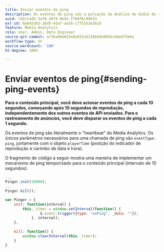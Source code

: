 ```yaml
---
title: Enviar eventos de ping
description: Os eventos de ping são a pulsação da Análise de mídia de transmissão. Saiba como enviar um ping programado para o conteúdo principal ou o rastreamento de anúncios.
uuid: c92c1a92-3af6-4474-9e42-ffb8f6c94b33
exl-id: 0a645363-26d5-41e7-aa16-c775253e2b1d
feature: Media Analytics
role: User, Admin, Data Engineer
source-git-commit: a73ba98e025e0a915a5136bb9e0d5bcbde875b0a
workflow-type: ht
source-wordcount: '108'
ht-degree: 100%

---
```


# Enviar eventos de ping{#sending-ping-events}

**Para o conteúdo principal, você deve acionar eventos de ping a cada 10 segundos, começando após 10 segundos de reprodução, independentemente dos outros eventos de API enviados. Para o rastreamento de anúncios, você deve disparar os eventos de ping a cada 1 segundo.**

Os eventos de ping são literalmente o &quot;heartbeat&quot; do Media Analytics. Os únicos parâmetros necessários para uma chamada de ping são `eventType: ping`, juntamente com o objeto `playerTime` (posição do indicador de reprodução e carimbo de data e hora).

O fragmento de código a seguir mostra uma maneira de implementar um mecanismo de ping temporizado para o conteúdo principal (intervalo de 10 segundos):

```js
... 
Pinger.init(10000); 
... 
Pinger.kill();

var Pinger = { 
    init: function(interval) { 
        this._timer = window.setInterval(function() { 
                $.event.trigger({type: "onPing", _data: ""}); 
            }, interval); 
    }, 
     
    kill: function() { 
        window.clearInterval(this._timer); 
    } 
}
```
